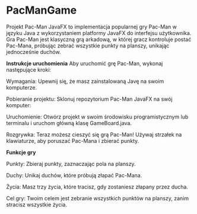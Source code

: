 # PacManGame
Projekt Pac-Man JavaFX to implementacja popularnej gry Pac-Man w języku Java z wykorzystaniem platformy JavaFX do interfejsu użytkownika. Gra Pac-Man jest klasyczną grą arkadową, w której gracz kontroluje postać Pac-Mana, próbując zebrać wszystkie punkty na planszy, unikając jednocześnie duchów.

**Instrukcje uruchomienia**
Aby uruchomić grę Pac-Man, wykonaj następujące kroki:


Wymagania: Upewnij się, że masz zainstalowaną Javę na swoim komputerze.

Pobieranie projektu: Sklonuj repozytorium Pac-Man JavaFX na swój komputer:

Uruchomienie: Otwórz projekt w swoim środowisku programistycznym lub terminalu i uruchom główną klasę GameBoard.java.

Rozgrywka: Teraz możesz cieszyć się grą Pac-Man! Używaj strzałek na klawiaturze, aby poruszać Pac-Mana i zbierać punkty.

**Funkcje gry**

Punkty: Zbieraj punkty, zaznaczając pola na planszy.

Duchy: Unikaj duchów, które próbują złapać Pac-Mana.

Życia: Masz trzy życia, które tracisz, gdy zostaniesz złapany przez ducha.

Cel gry: Twoim celem jest zebranie wszystkich punktów na planszy, zanim stracisz wszystkie życia.
